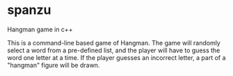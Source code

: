 # spanzu
Hangman game in c++

This is a command-line based game of Hangman. The game will randomly select 
a word from a pre-defined list, and the player will have to guess the word 
one letter at a time. If the player guesses an incorrect letter, a part of a 
"hangman" figure will be drawn.

